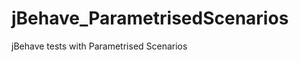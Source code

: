 jBehave_ParametrisedScenarios
=============================

jBehave tests with Parametrised Scenarios
